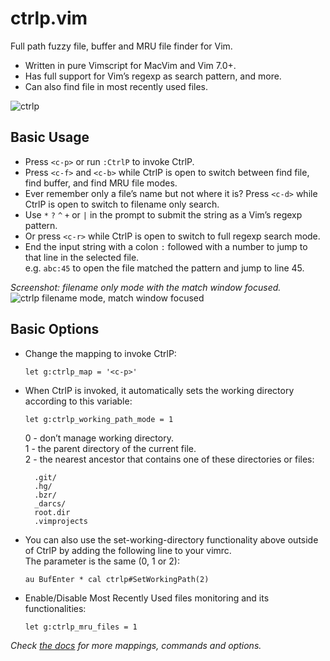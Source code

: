 # ctrlp.vim
Full path fuzzy file, buffer and MRU file finder for Vim.

* Written in pure Vimscript for MacVim and Vim 7.0+.
* Has full support for Vim’s regexp as search pattern, and more.
* Can also find file in most recently used files.

![ctrlp][1]

## Basic Usage
* Press `<c-p>` or run `:CtrlP` to invoke CtrlP.
* Press `<c-f>` and `<c-b>` while CtrlP is open to switch between find file, find buffer, and find MRU file modes.
* Ever remember only a file’s name but not where it is? Press `<c-d>` while CtrlP is open to switch to filename only search.
* Use `*` `?` `^` `+` or `|` in the prompt to submit the string as a Vim’s regexp pattern.
* Or press `<c-r>` while CtrlP is open to switch to full regexp search mode.
* End the input string with a colon `:` followed with a number to jump to that line in the selected file.  
e.g. `abc:45` to open the file matched the pattern and jump to line 45.

_Screenshot: filename only mode with the match window focused._  
![ctrlp filename mode, match window focused][2]

## Basic Options
* Change the mapping to invoke CtrlP:

    ```vim
    let g:ctrlp_map = '<c-p>'
    ```

* When CtrlP is invoked, it automatically sets the working directory according to this variable:

    ```vim
    let g:ctrlp_working_path_mode = 1
    ```

    0 - don’t manage working directory.  
    1 - the parent directory of the current file.  
    2 - the nearest ancestor that contains one of these directories or files:

        .git/
        .hg/
        .bzr/
        _darcs/
        root.dir
        .vimprojects

* You can also use the set-working-directory functionality above outside of CtrlP
by adding the following line to your vimrc.  
The parameter is the same (0, 1 or 2):

    ```vim
    au BufEnter * cal ctrlp#SetWorkingPath(2)
    ```

* Enable/Disable Most Recently Used files monitoring and its functionalities:

    ```vim
    let g:ctrlp_mru_files = 1
    ```

_Check [the docs][3] for more mappings, commands and options._

[1]: http://i.imgur.com/lQScr.png
[2]: http://i.imgur.com/MyRIv.png
[3]: https://github.com/kien/ctrlp.vim/blob/master/doc/ctrlp.txt
